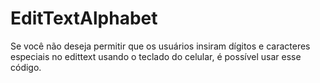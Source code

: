 # EditTextAlphabet
Se você não deseja permitir que os usuários insiram dígitos e caracteres especiais no edittext usando o teclado do celular, é possível usar esse código.
